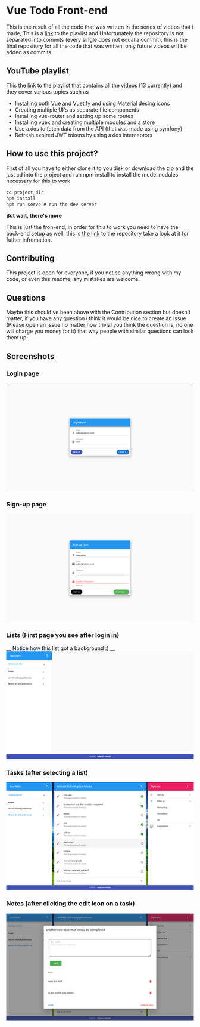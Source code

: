 # Vue Todo Front-end 

This is the result of all the code that was written in the series of videos that i made, This is a [link](https://www.youtube.com/watch?v=ZpAQZ7HbweA&list=PLqhuffi3fiMNRoRU2dijolTTKOnE_197R) to the playlist and Unfortunately the repository is not separated into commits (every single does not equal a commit), this is the final repository for all the code that was written, only future videos will be added as commits.

## YouTube playlist

This [the link](https://www.youtube.com/watch?v=ZpAQZ7HbweA&list=PLqhuffi3fiMNRoRU2dijolTTKOnE_197R) to the playlist that contains all the videos (13 currently) and they cover various topics such as 
* Installing both Vue and Vuetify and using Material desing icons 
* Creating multiple UI's as separate file components 
* Installing vue-router and setting up some routes 
* Installing vuex and creating multiple modules and a store
* Use axios to fetch data from the API (that was made using symfony)
* Refresh expired JWT tokens by using axios interceptors 

## How to use this project?

First of all you have to either clone it to you disk or download the zip and the just cd into the project and run npm install to install the mode_nodules necessary for this to work

```
cd project_dir
npm install
npm run serve # run the dev server
```
__But wait, there's more__

This is just the fron-end, in order for this to work you need to have the back-end setup as well, this is [the link](https://github.com/konshensx16/symfony-todo-backend) to the repository take a look at it for futher infromation.

## Contributing

This project is open for everyone, if you notice anything wrong with my code, or even this readme, any mistakes are welcome.

## Questions

Maybe this should've been above with the Contribution section but doesn't matter, if you have any question i think it would be nice to create an issue (Please open an issue no matter how trivial you think the question is, no one will charge you money for it) that way people with similar questions can look them up.

## Screenshots

### Login page
![Login page](./login.png)

### Sign-up page 
![Signup page](./singup.png)

### Lists (First page you see after login in)
__ Notice how this list got a background :) __
![Lists page](./lists.png)

### Tasks (after selecting a list)
![Tasks page](./tasks.png)

### Notes (after clicking the edit icon on a task)
![Notes page (modal)](./notes.png)